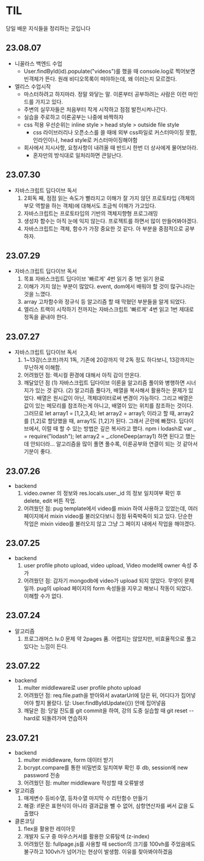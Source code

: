 # TIL
당일 배운 지식들을 정리하는 곳입니다
## 23.08.07
  - 니꼴라스 백엔드 수업
    - User.findById(id).populate("videos")를 했을 때 console.log로 찍어보면  빈객체가 뜬다. 원래 비디오목록이 떠야하는데, 왜 이러는지 모르겠다.
  - 엘리스 수업시작
    - 마스터하려고 하지마라. 정말 와닿는 말. 이론부터 공부하려는 사람은 이런 마인드를 가지고 있다.
    - 주변의 실무자들은 처음부터 작게 시작하고 점점 발전시켜나간다.
    - 실습을 주로하고 이론공부는 나중에 바짝하자
    - css 적용 우선순위는 inline style > head style > outside file style
      - css 라이브러리나 오픈소스를 쓸 때에 외부 css파일로 커스터마이징 못함, 인라인이나, head style로 커스터마이징해야함
    - 회사에서 지시사항, 요청사항이 내려올 때 반드시 한번 더 상사에게 물어보아라.
      - 혼자만의 방식대로 일처리하면 큰일난다.
## 23.07.30
  - 자바스크립트 딥다이브 독서
    1) 2회독 째, 점점 읽는 속도가 빨라지고 이해가 잘 가지 않던 프로토타입 (객체의 부모 역할을 하는 객체)에 대해서도  조금씩 이해가 가고있다.
    2) 자바스크립트는 프로토타입의 기반의 객체지향형 프로그래밍
    3) 생성자 함수는 아직 눈에 익지 않는다. 프로젝트를 하면서 많이 만들어봐야겠다.
    4) 자바스크립트는 객체, 함수가 가장 중요한 것 같다. 아 부분을 중점적으로 공부하자.
## 23.07.29
  - 자바스크립트 딥다이브 독서
    1) 목표 자바스크립트 딥다이브 '빠르게' 4번 읽기 중 1번 읽기 완료
    2) 이해가 가지 않는 부분이 많았다. event, dom에서 배워야 할 것이 많구나라는 것을 느꼈다.
    3) array 고차함수와 정규식 등 알고리즘 할 때 막혔던 부분들을 알게 되었다.
    4) 엘리스 트랙이 시작하기 전까지는 자바스크립트 '빠르게' 4번 읽고 1번 제대로 정독을 끝내야 한다.

## 23.07.27
  - 자바스크립트 딥다이브 독서
    1) 1~13강(스코프)까지 1독, 기존에 20강까지 약 2독 정도 하다보니, 13강까지는 무난하게 이해함.
    2) 어려웠던 점: 렉시컬 환경에 대해서 아직 감이 안온다.
    3) 깨달았던 점
       (1) 자바스크립트 딥다이브 이론을 알고리즘 풀이와 병행하면 시너지가 있는 것 같다.
       (2) 알고리즘 풀다가, 배열을 복사해서 활용하는 문제가 있었다. 배열은 원시값이 아닌, 객체대이터로써 변경이 가능하다.
           그리고 배열은 값이 있는 메모리를 참조하는게 아니고, 배열이 있는 위치를 참조하는 것이다. 그러므로
           let array1 = [1,2,3,4];
           let array2 = array1; 이라고 할 때, array2를 [1,2]로 할당했을 때, array1도 [1,2]가 된다.  그래서 곤란에 빠졌다.
           딥다이브에서, 이럴 때 할 수 있는 방법은 깊은 복사라고 했다. npm i lodash로 var _ = require("lodash");
           let array2 = _.cloneDeep(array1) 하면 된다고 했는데 안되더라...
           알고리즘을 많이 풀면 풀수록, 이론공부와 연결이 되는 것 같아서 기분이 좋다.

## 23.07.26
  - backend
    1) video.owner 의 정보와 res.locals.user._id 의 정보 일치여부 확인 후 delete, edit 버튼 작업.
    2) 어려웠던 점: pug template에서 video를 mixin 하여 사용하고 있었는데,  여러 페이지에서 mixin video를 불러오다보니 점점 뒤죽박죽이 되고 있다.
                   단순한 작업은 mixin video를 불러오지 않고 그냥 그 페이지 내에서 작업을 해야겠다.
                   
   

## 23.07.25
  - backend
    1) user profile photo upload, video upload, Video model에 owner 속성 추가 
    2) 어려웠던 점: 갑자기 mongodb에 video가 upload 되지 않았다. 무엇이 문제일까.  pug의 upload 페이지의 form 속성들을 지우고 해보니 작동이 되었다.
                   이해할 수가 없다.

## 23.07.24 
  - 알고리즘
    1) 프로그래머스 lv.0 문제 약 2pages 품. 어렵지는 않았지만, 비효율적으로 풀고 있다는 느낌이 든다.

## 23.07.22
  - backend
    1) multer middleware로 user profile photo upload
    2) 어려웠던 점: req.file.path을 받아와서 avatarUrl에 담은 뒤, 어디다가 집어넣어야 할지 몰랐다. 답: User.findByIdUpdate({}) 안에 집어넣음
    3) 깨달은 점: 당일 진도를 git commit을 하여, 강의 도중 실습할 때 git reset --hard로 되돌려가며 연습하자

## 23.07.21
- backend
  1) multer middleware, form 데이터 받기
  2) bcrypt.compare를 통한 비밀번호 일치여부 확인 후 db, session에 new password 전송 <br>
  3) 어려웠던 점: multer middleware 작성할 때 오류발생
- 알고리즘
  1) 매게변수 등비수열, 등차수열 마지막 수 리턴함수 만들기
  2) 해결: if문은 표현식이 아니라 결과값을 뺄 수 없어, 삼항연산자를 써서 값을 도출했다
- 클론코딩
  1) flex을 활용한 레이아웃
  2) 개발자 도구 중 마우스커서를 활용한 오류탐색 (z-index)
  3) 어려웠던 점: fullpage.js를 사용할 때 section의 크기를 100vh를 주었음에도 불구하고 100vh가 넘어가는 현상이 발생함. 이유를 찾아봐야하겠음

